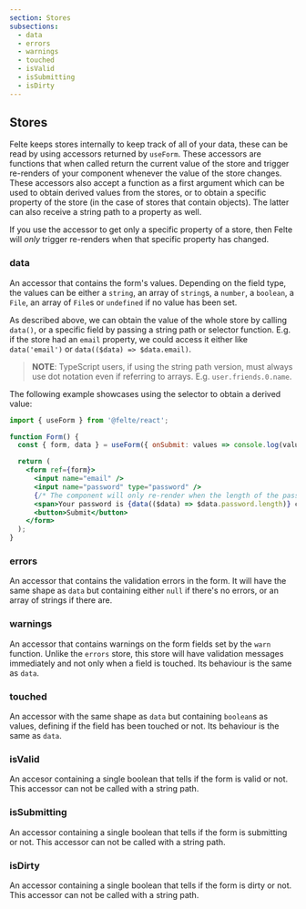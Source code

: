 ```yaml
---
section: Stores
subsections:
  - data
  - errors
  - warnings
  - touched
  - isValid
  - isSubmitting
  - isDirty
---
```


## Stores

Felte keeps stores internally to keep track of all of your data, these can be read by using accessors returned by `useForm`. These accessors are functions that when called return the current value of the store and trigger re-renders of your component whenever the value of the store changes. These accessors also accept a function as a first argument which can be used to obtain derived values from the stores, or to obtain a specific property of the store (in the case of stores that contain objects). The latter can also receive a string path to a property as well.

If you use the accessor to get only a specific property of a store, then Felte will _only_ trigger re-renders when that specific property has changed.

### data

An accessor that contains the form's values. Depending on the field type, the values can be either a `string`, an array of `string`s, a `number`, a `boolean`, a `File`, an array of `File`s or `undefined` if no value has been set.

As described above, we can obtain the value of the whole store by calling `data()`, or a specific field by passing a string path or selector function. E.g. if the store had an `email` property, we could access it either like `data('email')` or `data(($data) => $data.email)`.

> **NOTE**: TypeScript users, if using the string path version, must always use dot notation even if referring to arrays. E.g. `user.friends.0.name`.

The following example showcases using the selector to obtain a derived value:

```jsx
import { useForm } from '@felte/react';

function Form() {
  const { form, data } = useForm({ onSubmit: values => console.log(values) });

  return (
    <form ref={form}>
      <input name="email" />
      <input name="password" type="password" />
      {/* The component will only re-render when the length of the password changes */}
      <span>Your password is {data(($data) => $data.password.length)} characters long</span>
      <button>Submit</button>
    </form>
  );
}
```

### errors

An accessor that contains the validation errors in the form. It will have the same shape as `data` but containing either `null` if there's no errors, or an array of strings if there are.

### warnings

An accessor that contains warnings on the form fields set by the `warn` function. Unlike the `errors` store, this store will have validation messages immediately and not only when a field is touched. Its behaviour is the same as `data`.

### touched

An accessor with the same shape as `data` but containing `boolean`s as values, defining if the field has been touched or not. Its behaviour is the same as `data`.

### isValid

An accesor containing a single boolean that tells if the form is valid or not. This accessor can not be called with a string path.

### isSubmitting

An accessor containing a single boolean that tells if the form is submitting or not. This accessor can not be called with a string path.

### isDirty

An accessor containing a single boolean that tells if the form is dirty or not. This accessor can not be called with a string path.
